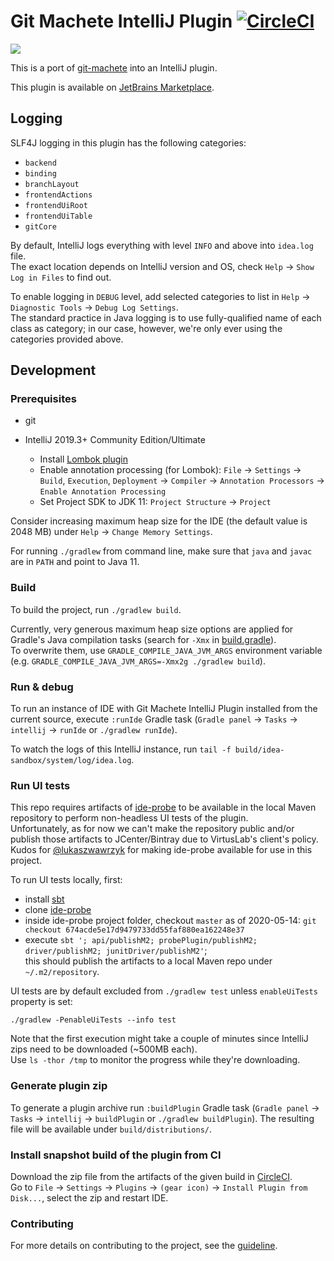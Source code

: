 # Git Machete IntelliJ Plugin [![CircleCI](https://circleci.com/gh/VirtusLab/git-machete-intellij-plugin/tree/master.svg?style=shield)](https://circleci.com/gh/VirtusLab/git-machete-intellij-plugin/tree/master)

![](src/main/resources/META-INF/pluginIcon.svg)

This is a port of [git-machete](https://github.com/VirtusLab/git-machete) into an IntelliJ plugin.

This plugin is available on [JetBrains Marketplace](https://plugins.jetbrains.com/plugin/14221-git-machete).


## Logging

SLF4J logging in this plugin has the following categories:

* `backend`
* `binding`
* `branchLayout`
* `frontendActions`
* `frontendUiRoot`
* `frontendUiTable`
* `gitCore`

By default, IntelliJ logs everything with level `INFO` and above into `idea.log` file. <br/>
The exact location depends on IntelliJ version and OS, check `Help` -> `Show Log in Files` to find out.

To enable logging in `DEBUG` level, add selected categories to list in `Help` -> `Diagnostic Tools` -> `Debug Log Settings`. <br/>
The standard practice in Java logging is to use fully-qualified name of each class as category;
in our case, however, we're only ever using the categories provided above.


## Development

### Prerequisites

* git
* IntelliJ 2019.3+ Community Edition/Ultimate

  * Install [Lombok plugin](https://plugins.jetbrains.com/plugin/6317-lombok/)
  * Enable annotation processing (for Lombok):
    `File` -> `Settings` -> `Build`, `Execution`, `Deployment` -> `Compiler` -> `Annotation Processors` -> `Enable Annotation Processing`
  * Set Project SDK to JDK 11: `Project Structure` -> `Project`

Consider increasing maximum heap size for the IDE (the default value is 2048 MB) under `Help` -> `Change Memory Settings`.

For running `./gradlew` from command line, make sure that `java` and `javac` are in `PATH` and point to Java 11.


### Build

To build the project, run `./gradlew build`.

Currently, very generous maximum heap size options are applied for Gradle's Java compilation tasks (search for `-Xmx` in [build.gradle](build.gradle)). <br/>
To overwrite them, use `GRADLE_COMPILE_JAVA_JVM_ARGS` environment variable (e.g. `GRADLE_COMPILE_JAVA_JVM_ARGS=-Xmx2g ./gradlew build`).


### Run & debug

To run an instance of IDE with Git Machete IntelliJ Plugin installed from the current source,
execute `:runIde` Gradle task (`Gradle panel` -> `Tasks` -> `intellij` -> `runIde` or `./gradlew runIde`).

To watch the logs of this IntelliJ instance, run `tail -f build/idea-sandbox/system/log/idea.log`.


### Run UI tests

This repo requires artifacts of [ide-probe](https://github.com/VirtuslabRnD/ide-probe) to be available in the local Maven repository
to perform non-headless UI tests of the plugin. <br/>
Unfortunately, as for now we can't make the repository public and/or publish those artifacts to JCenter/Bintray due to VirtusLab's client's policy. <br>
Kudos for [@lukaszwawrzyk](https://github.com/lukaszwawrzyk) for making ide-probe available for use in this project.

To run UI tests locally, first:
* install [sbt](https://www.scala-sbt.org/download.html)
* clone [ide-probe](https://github.com/VirtuslabRnD/ide-probe)
* inside ide-probe project folder, checkout `master` as of 2020-05-14: `git checkout 674acde5e17d9479733dd55faf880ea162248e37`
* execute `sbt '; api/publishM2; probePlugin/publishM2; driver/publishM2; junitDriver/publishM2'`; <br>
  this should publish the artifacts to a local Maven repo under `~/.m2/repository`.

UI tests are by default excluded from `./gradlew test` unless `enableUiTests` property is set:

```
./gradlew -PenableUiTests --info test
```

Note that the first execution might take a couple of minutes since IntelliJ zips need to be downloaded (~500MB each). <br/>
Use `ls -thor /tmp` to monitor the progress while they're downloading.


### Generate plugin zip

To generate a plugin archive run `:buildPlugin` Gradle task (`Gradle panel` -> `Tasks` -> `intellij` -> `buildPlugin` or `./gradlew buildPlugin`).
The resulting file will be available under `build/distributions/`.


### Install snapshot build of the plugin from CI

Download the zip file from the artifacts of the given build in [CircleCI](https://app.circleci.com/pipelines/github/VirtusLab/git-machete-intellij-plugin). <br/>
Go to `File` -> `Settings` -> `Plugins` -> `(gear icon)` -> `Install Plugin from Disk...`, select the zip and restart IDE.


### Contributing

For more details on contributing to the project, see the [guideline](CONTRIBUTING.md).
